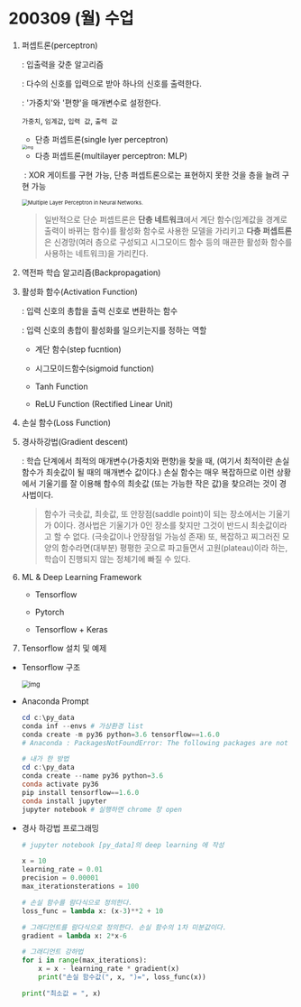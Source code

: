 # 200309 (월) 수업

1. 퍼셉트론(perceptron)

   : 입출력을 갖춘 알고리즘

   : 다수의 신호를 입력으로 받아 하나의 신호를 출력한다. 

   : '가중치'와 '편향'을 매개변수로 설정한다.

   `가중치`, `임계값`,  `입력 값`,  `출력 값`

   

   * 단층 퍼셉트론(single lyer perceptron)

   <img src="https://t1.daumcdn.net/cfile/tistory/23573D3656C2D8421C" alt="img" style="zoom: 50%;" />

   

   

   * 다층 퍼셉트론(multilayer perceptron: MLP)

   ​       : XOR 게이트를 구현 가능, 단층 퍼셉트론으로는 표현하지 못한 것을 층을 늘려 구현 가능

   <img src="https://www.researchgate.net/profile/Qianzhou_Du2/publication/322477802/figure/fig1/AS:582461357019136@1515881017619/Multiple-Layer-Perceptron-in-Neural-Networks.png" alt="Multiple Layer Perceptron in Neural Networks. " style="zoom: 67%;" />

   

   > 일반적으로 단순 퍼셉트론은 **단층 네트워크**에서 계단 함수(임계값을 경계로 출력이 바뀌는 함수)를 활성화 함수로 사용한 모델을 가리키고 **다층 퍼셉트론**은 신경망(여러 층으로 구성되고 시그모이드 함수 등의 매끈한 활성화 함수를 사용하는 네트워크)을 가리킨다.

   

2. 역전파 학습 알고리즘(Backpropagation)

   

3. 활성화 함수(Activation Function)

   : 입력 신호의 총합을 출력 신호로 변환하는 함수

   : 입력 신호의 총합이 활성화를 일으키는지를 정하는 역할

   * 계단 함수(step fucntion)

   * 시그모이드함수(sigmoid function)

   * Tanh Function

   * ReLU Function (Rectified Linear Unit)

     

4. 손실 함수(Loss Function)

   

5. 경사하강법(Gradient descent)

   : 학습 단계에서 최적의 매개변수(가중치와 편향)을 찾을 때, (여기서 최적이란 손실 함수가 최솟값이 될 때의 매개변수 값이다.) 손실 함수는 매우 복잡하므로 이런 상황에서 기울기를 잘 이용해 함수의 최솟값 (또는 가능한 작은 값)을 찾으려는 것이 경사법이다.

   >함수가 극솟값, 최솟값, 또 안장점(saddle point)이 되는 장소에서는 기울기가 0이다. 경사법은 기울기가 0인 장소를 찾지만 그것이 반드시 최솟값이라고 할 수 없다. (극솟값이나 안장점일 가능성 존재) 또, 복잡하고 찌그러진 모양의 함수라면(대부분) 평평한 곳으로 파고들면서 고원(plateau)이라 하는, 학습이 진행되지 않는 정체기에 빠질 수 있다. 

   

6. ML & Deep Learning Framework

   * Tensorflow

   * Pytorch

   * Tensorflow + Keras

     

7. Tensorflow 설치 및 예제

- Tensorflow 구조

  <img src="https://miro.medium.com/max/517/0*4yvH8k8HfkbHAT4u.png" alt="img" style="zoom: 80%;" />

  

- Anaconda Prompt

  ```powershell
  cd c:\py_data
  conda inf --envs # 가상환경 list
  conda create -m py36 python=3.6 tensorflow==1.6.0
  # Anaconda : PackagesNotFoundError: The following packages are not available from current channels 에러
  
  # 내가 한 방법
  cd c:\py_data 
  conda create --name py36 python=3.6
  conda activate py36
  pip install tensorflow==1.6.0
  conda install jupyter
  jupyter notebook # 실행하면 chrome 창 open
  
  ```

  

- 경사 하강법 프로그래밍

  ```python
  # jupyter notebook [py_data]의 deep learning 에 작성
  
  x = 10  
  learning_rate = 0.01  
  precision = 0.00001  
  max_iterationsterations = 100
  
  # 손실 함수를 람다식으로 정의한다. 
  loss_func = lambda x: (x-3)**2 + 10
  
  # 그래디언트를 람다식으로 정의한다. 손실 함수의 1차 미분값이다. 
  gradient = lambda x: 2*x-6
  
  # 그래디언트 강하법
  for i in range(max_iterations):
      x = x - learning_rate * gradient(x)
      print("손실 함수값(", x, ")=", loss_func(x))
  
  print("최소값 = ", x)
  
  ```

  